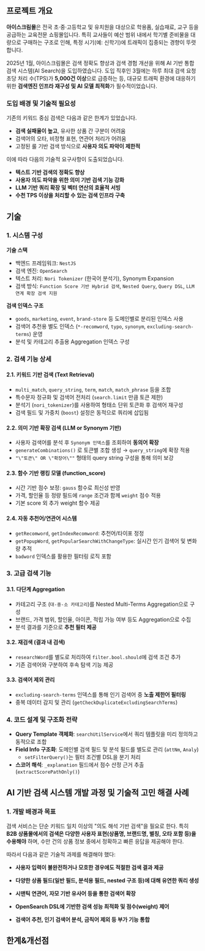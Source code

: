 ## 프로젝트 개요

**아이스크림몰**은 전국 초·중·고등학교 및 유치원을 대상으로 학용품, 실습재료, 교구 등을 공급하는 교육전문 쇼핑몰입니다. 특히 교사들이 예산 범위 내에서 학기별 준비물을 대량으로 구매하는 구조로 인해, 특정 시기(예: 신학기)에 트래픽이 집중되는 경향이 뚜렷합니다.

2025년 1월, 아이스크림몰은 검색 정확도 향상과 검색 경험 개선을 위해 AI 기반 통합 검색 시스템(AI Search)을 도입하였습니다. 도입 직후인 3월에는 하루 최대 검색 요청 초당 처리 수(TPS)가 **5,000건 이상**으로 급증하는 등, 대규모 트래픽 환경에 대응하기 위한 **검색엔진 인프라 재구성 및 AI 모델 최적화**가 필수적이었습니다.

### 도입 배경 및 기술적 필요성

기존의 키워드 중심 검색은 다음과 같은 한계가 있었습니다.

- **검색 실패율이 높고**, 유사한 상품 간 구분이 어려움
- 검색어의 오타, 비정형 표현, 연관어 처리가 어려움
- 고정된 룰 기반 검색 방식으로 **사용자 의도 파악이 제한적**

이에 따라 다음의 기술적 요구사항이 도출되었습니다.

- **텍스트 기반 검색의 정확도 향상**
- **사용자 의도 파악을 위한 의미 기반 검색 기능 강화**
- **LLM 기반 쿼리 확장 및 벡터 연산의 효율적 서빙**
- **수천 TPS 이상을 처리할 수 있는 검색 인프라 구축**

## 기술
### 1. 시스템 구성

**기술 스택**

- 백엔드 프레임워크: `NestJS`
- 검색 엔진: `OpenSearch`
- 텍스트 처리: `Nori Tokenizer` (한국어 분석기), Synonym Expansion
- 검색 방식: `Function Score 기반 Hybrid 검색`, `Nested Query`, `Query DSL`, `LLM 연계 확장 검색 지원`

**검색 인덱스 구조**

- `goods`, `marketing`, `event`, `brand-store` 등 도메인별로 분리된 인덱스 사용
- 검색어 추천용 별도 인덱스 (`*-recomword`, `typo`, `synonym`, `excluding-search-terms`) 운영
- 분석 및 카테고리 추출용 Aggregation 인덱스 구성

### 2. 검색 기능 상세

#### 2.1. 키워드 기반 검색 (Text Retrieval)

- `multi_match`, `query_string`, `term`, `match`, `match_phrase` 등을 조합
- 특수문자 정규화 및 검색어 전처리 (`search.limit` 만큼 토큰 제한)
- 분석기 (`nori_tokenizer`)를 사용하여 형태소 단위 토큰화 후 검색어 재구성
- 검색 필드 및 가중치 (`boost`) 설정은 동적으로 쿼리에 삽입됨

#### 2.2. 의미 기반 확장 검색 (LLM or Synonym 기반)

- 사용자 검색어를 분석 후 `Synonym 인덱스`를 조회하여 **동의어 확장**
- `generateCombinations()` 로 토큰별 조합 생성 → `query_string`에 확장 적용
- `"\"토큰\" OR \"확장어\""` 형태의 query string 구성을 통해 의미 보강

#### 2.3. 함수 기반 랭킹 모델 (function_score)

- 시간 기반 점수 보정: `gauss` 함수로 최신성 반영
- 가격, 할인율 등 정량 필드에 `range` 조건과 함께 `weight` 점수 적용
- 기본 score 외 추가 weight 함수 제공

#### 2.4. 자동 추천어/연관어 시스템

- `getRecomword`, `getIndexRecomword`: 추천어/타이포 정정
- `getPopupWord`, `getPopularSearchWithChangeType`: 실시간 인기 검색어 및 변화량 추적
- `badword` 인덱스를 활용한 필터링 로직 포함

### 3. 고급 검색 기능

#### 3.1. 다단계 Aggregation

- 카테고리 구조 (`대-중-소 카테고리`)를 Nested Multi-Terms Aggregation으로 구성
- 브랜드, 가격 범위, 할인율, 아이콘, 적립 가능 여부 등도 Aggregation으로 수집
- 분석 결과를 기준으로 **추천 필터 제공**

#### 3.2. 재검색 (결과 내 검색)

- `researchWord`를 별도로 처리하여 `filter.bool.should`에 검색 조건 추가
- 기존 검색어와 구분하여 후속 탐색 기능 제공

#### 3.3. 검색어 제외 관리

- `excluding-search-terms` 인덱스를 통해 인기 검색어 중 **노출 제한어 필터링**
- 중복 데이터 감지 및 관리 (`getCheckDuplicateExcludingSearchTerms`)

### 4. 코드 설계 및 구조화 전략

- **Query Template 객체화**: `searchUtilService`에서 쿼리 템플릿을 미리 정의하고 동적으로 조합
- **Field Info 구조화**: 도메인별 검색 필드 및 분석 필드를 별도로 관리 (`attNm`, `Analy`)
    - `setFilterQuery()`는 필터 조건별 DSL을 분기 처리
- **스코어 해석**: `_explanation` 필드에서 점수 산정 근거 추출 (`extractScorePathOnly()`)

## AI 기반 검색 시스템 개발 과정 및 기술적 고민 해결 사례

### 1. 개발 배경과 목표

검색 서비스는 단순 키워드 일치 이상의 "의도 해석 기반 검색"을 필요로 한다. 특히 **B2B 상품몰에서의 검색은 다양한 사용자 표현(상품명, 브랜드명, 별칭, 오타 포함 등)을 수용해야** 하며, 수만 건의 상품 정보 중에서 정확하고 빠른 응답을 제공해야 한다.

따라서 다음과 같은 기술적 과제를 해결해야 했다:

- **사용자 입력이 불완전하거나 모호한 경우에도 적절한 검색 결과 제공**
    
- **다양한 상품 필드(일반 필드, 분석용 필드, nested 구조 등)에 대해 유연한 쿼리 생성**
    
- **시맨틱 연관어, 자모 기반 유사어 등을 통한 검색어 확장**
    
- **OpenSearch DSL에 기반한 검색 성능 최적화 및 점수(weight) 제어**
    
- **검색어 추천, 인기 검색어 분석, 금칙어 제외 등 부가 기능 통합**
## 한계&개선점


